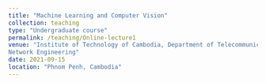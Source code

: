 ```yaml
---
title: "Machine Learning and Computer Vision"
collection: teaching
type: "Undergraduate course"
permalink: /teaching/Online-lecture1
venue: "Institute of Technology of Cambodia, Department of Telecommunication and
Network Engineering"
date: 2021-09-15
location: "Phnom Penh, Cambodia"
---
```


